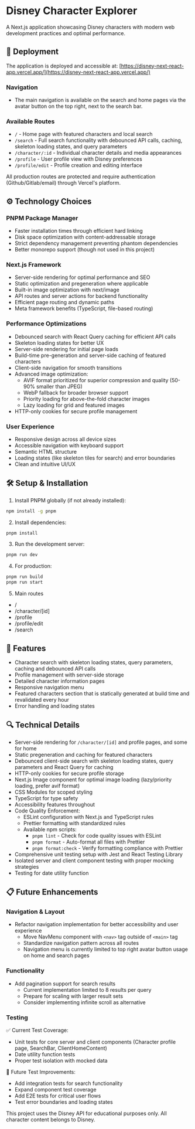 # Disney Character Explorer

A Next.js application showcasing Disney characters with modern web development practices and optimal performance.

## 🚀 Deployment

The application is deployed and accessible at:
[https://disney-next-react-app.vercel.app/](https://disney-next-react-app.vercel.app/)

### Navigation

- The main navigation is available on the search and home pages via the avatar button on the top right, next to the search bar.

### Available Routes

- `/` - Home page with featured characters and local search
- `/search` - Full search functionality with debounced API calls, caching, skeleton loading states, and query parameters
- `/character/:id` - Individual character details and media appearances
- `/profile` - User profile view with Disney preferences
- `/profile/edit` - Profile creation and editing interface

All production routes are protected and require authentication (Github/Gitlab/email) through Vercel's platform.

## ⚙️ Technology Choices

### PNPM Package Manager

- Faster installation times through efficient hard linking
- Disk space optimization with content-addressable storage
- Strict dependency management preventing phantom dependencies
- Better monorepo support (though not used in this project)

### Next.js Framework

- Server-side rendering for optimal performance and SEO
- Static optimization and pregeneration where applicable
- Built-in image optimization with next/image
- API routes and server actions for backend functionality
- Efficient page routing and dynamic paths
- Meta framework benefits (TypeScript, file-based routing)

### Performance Optimizations

- Debounced search with React Query caching for efficient API calls
- Skeleton loading states for better UX
- Server-side rendering for initial page loads
- Build-time pre-generation and server-side caching of featured characters
- Client-side navigation for smooth transitions
- Advanced image optimization:
  - AVIF format prioritized for superior compression and quality (50-90% smaller than JPEG)
  - WebP fallback for broader browser support
  - Priority loading for above-the-fold character images
  - Lazy loading for grid and featured images
- HTTP-only cookies for secure profile management

### User Experience

- Responsive design across all device sizes
- Accessible navigation with keyboard support
- Semantic HTML structure
- Loading states (like skeleton tiles for search) and error boundaries
- Clean and intuitive UI/UX

## 🛠 Setup & Installation

1. Install PNPM globally (if not already installed):

```bash
npm install -g pnpm
```

2. Install dependencies:

```bash
pnpm install
```

3. Run the development server:

```bash
pnpm run dev
```

4. For production:

```bash
pnpm run build
pnpm run start
```

5. Main routes

- /
- /character/[id]
- /profile
- /profile/edit
- /search

## 🌟 Features

- Character search with skeleton loading states, query parameters, caching and debounced API calls
- Profile management with server-side storage
- Detailed character information pages
- Responsive navigation menu
- Featured characters section that is statically generated at build time and revalidated every hour
- Error handling and loading states

## 🔍 Technical Details

- Server-side rendering for `/character/[id]` and profile pages, and some for home
- Static pregeneration and caching for featured characters
- Debounced client-side search with skeleton loading states, query parameters and React Query for caching
- HTTP-only cookies for secure profile storage
- Next.js Image component for optimal image loading (lazy/priority loading, prefer avif format)
- CSS Modules for scoped styling
- TypeScript for type safety
- Accessibility features throughout
- Code Quality Enforcement:
  - ESLint configuration with Next.js and TypeScript rules
  - Prettier formatting with standardized rules
  - Available npm scripts:
    - `pnpm lint` - Check for code quality issues with ESLint
    - `pnpm format` - Auto-format all files with Prettier
    - `pnpm format:check` - Verify formatting compliance with Prettier
- Comprehensive unit testing setup with Jest and React Testing Library
- Isolated server and client component testing with proper mocking strategies
- Testing for date utility function

## 📋 Future Enhancements

### Navigation & Layout

- Refactor navigation implementation for better accessibility and user experience
  - Move NavMenu component with `<nav>` tag outside of `<main>` tag
  - Standardize navigation pattern across all routes
  - Navigation menu is currently limited to top right avatar button usage on home and search pages

### Functionality

- Add pagination support for search results
  - Current implementation limited to 8 results per query
  - Prepare for scaling with larger result sets
  - Consider implementing infinite scroll as alternative

### Testing

✅ Current Test Coverage:

- Unit tests for core server and client components (Character profile page, SearchBar, ClientHomeContent)
- Date utility function tests
- Proper test isolation with mocked data

🔄 Future Test Improvements:

- Add integration tests for search functionality
- Expand component test coverage
- Add E2E tests for critical user flows
- Test error boundaries and loading states

This project uses the Disney API for educational purposes only. All character content belongs to Disney.
